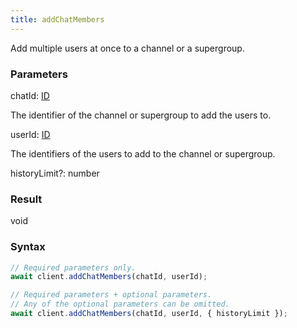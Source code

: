 ```yaml
---
title: addChatMembers
---
```


Add multiple users at once to a channel or a supergroup.


### Parameters 

<div class="flex flex-col gap-3"><div><div class="font-mono"><span class="font-bold">chatId</span><span class="opacity-50">:</span> <a href="/types/id"  >ID</a></div><div class="pl-3"><div class="no-margin">

The identifier of the channel or supergroup to add the users to.

</div></div></div><div><div class="font-mono"><span class="font-bold">userId</span><span class="opacity-50">:</span> <a href="/types/id"  >ID</a></div><div class="pl-3"><div class="no-margin">

The identifiers of the users to add to the channel or supergroup.

</div></div></div><div class="flex flex-col gap-3"><div><div class="flex gap-2"><div class="font-mono"><span class="font-bold">historyLimit</span><span class="opacity-50"><span title="Optional" class="cursor-help">?</span>:</span> <span>number</span></div></div></div></div></div>

### Result 

<div class="font-mono"><span>void</span></div>

### Syntax

```ts
// Required parameters only.
await client.addChatMembers(chatId, userId);

// Required parameters + optional parameters.
// Any of the optional parameters can be omitted.
await client.addChatMembers(chatId, userId, { historyLimit });
```



